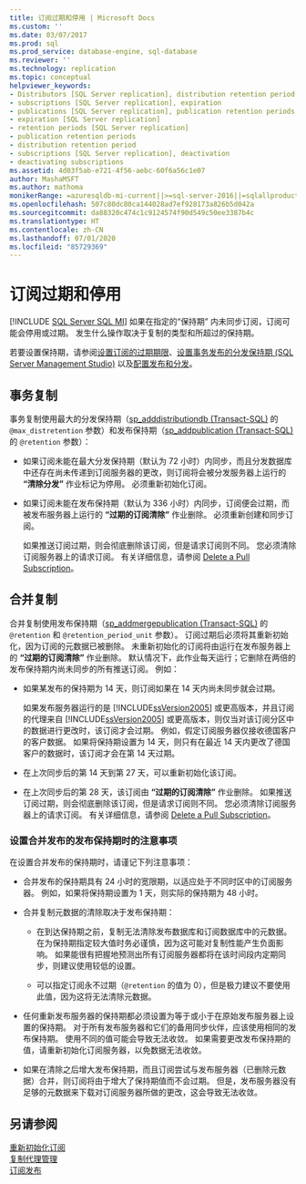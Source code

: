 ```yaml
---
title: 订阅过期和停用 | Microsoft Docs
ms.custom: ''
ms.date: 03/07/2017
ms.prod: sql
ms.prod_service: database-engine, sql-database
ms.reviewer: ''
ms.technology: replication
ms.topic: conceptual
helpviewer_keywords:
- Distributors [SQL Server replication], distribution retention period
- subscriptions [SQL Server replication], expiration
- publications [SQL Server replication], publication retention periods
- expiration [SQL Server replication]
- retention periods [SQL Server replication]
- publication retention periods
- distribution retention period
- subscriptions [SQL Server replication], deactivation
- deactivating subscriptions
ms.assetid: 4d03f5ab-e721-4f56-aebc-60f6a56c1e07
author: MashaMSFT
ms.author: mathoma
monikerRange: =azuresqldb-mi-current||>=sql-server-2016||=sqlallproducts-allversions
ms.openlocfilehash: 507c80dc80ca144028ad7ef928173a826b5d042a
ms.sourcegitcommit: da88320c474c1c9124574f90d549c50ee3387b4c
ms.translationtype: HT
ms.contentlocale: zh-CN
ms.lasthandoff: 07/01/2020
ms.locfileid: "85729369"
---
```

# <a name="subscription-expiration-and-deactivation"></a>订阅过期和停用
[!INCLUDE [SQL Server SQL MI](../../includes/applies-to-version/sql-asdbmi.md)]
  如果在指定的“保持期”  内未同步订阅，订阅可能会停用或过期。 发生什么操作取决于复制的类型和所超过的保持期。  
  
 若要设置保持期，请参阅[设置订阅的过期期限](../../relational-databases/replication/publish/set-the-expiration-period-for-subscriptions.md)、[设置事务发布的分发保持期 &#40;SQL Server Management Studio&#41;](../../relational-databases/replication/set-distribution-retention-period-for-transactional-publications.md) 以及[配置发布和分发](../../relational-databases/replication/configure-publishing-and-distribution.md)。  
  
## <a name="transactional-replication"></a>事务复制  
 事务复制使用最大的分发保持期（[sp_adddistributiondb &#40;Transact-SQL&#41;](../../relational-databases/system-stored-procedures/sp-adddistributiondb-transact-sql.md) 的 `@max_distretention` 参数）和发布保持期（[sp_addpublication &#40;Transact-SQL&#41;](../../relational-databases/system-stored-procedures/sp-addpublication-transact-sql.md) 的 `@retention` 参数）：  
  
-   如果订阅未能在最大分发保持期（默认为 72 小时）内同步，而且分发数据库中还存在尚未传递到订阅服务器的更改，则订阅将会被分发服务器上运行的 **“清除分发”** 作业标记为停用。 必须重新初始化订阅。  
  
-   如果订阅未能在发布保持期（默认为 336 小时）内同步，订阅便会过期，而被发布服务器上运行的 **“过期的订阅清除”** 作业删除。 必须重新创建和同步订阅。  
  
     如果推送订阅过期，则会彻底删除该订阅，但是请求订阅则不同。 您必须清除订阅服务器上的请求订阅。 有关详细信息，请参阅 [Delete a Pull Subscription](../../relational-databases/replication/delete-a-pull-subscription.md)。  
  
## <a name="merge-replication"></a>合并复制  
 合并复制使用发布保持期（[sp_addmergepublication &#40;Transact-SQL&#41;](../../relational-databases/system-stored-procedures/sp-addmergepublication-transact-sql.md) 的 `@retention` 和 `@retention_period_unit` 参数）。 订阅过期后必须将其重新初始化，因为订阅的元数据已被删除。 未重新初始化的订阅将由运行在发布服务器上的 **“过期的订阅清除”** 作业删除。 默认情况下，此作业每天运行；它删除在两倍的发布保持期内尚未同步的所有推送订阅。 例如：  
  
-   如果某发布的保持期为 14 天，则订阅如果在 14 天内尚未同步就会过期。  
  
     如果发布服务器运行的是 [!INCLUDE[ssVersion2005](../../includes/ssversion2005-md.md)] 或更高版本，并且订阅的代理来自 [!INCLUDE[ssVersion2005](../../includes/ssversion2005-md.md)] 或更高版本，则仅当对该订阅分区中的数据进行更改时，该订阅才会过期。 例如，假定订阅服务器仅接收德国客户的客户数据。 如果将保持期设置为 14 天，则只有在最近 14 天内更改了德国客户的数据时，该订阅才会在第 14 天过期。  
  
-   在上次同步后的第 14 天到第 27 天，可以重新初始化该订阅。  
  
-   在上次同步后的第 28 天，该订阅由 **“过期的订阅清除”** 作业删除。 如果推送订阅过期，则会彻底删除该订阅，但是请求订阅则不同。 您必须清除订阅服务器上的请求订阅。 有关详细信息，请参阅 [Delete a Pull Subscription](../../relational-databases/replication/delete-a-pull-subscription.md)。  
  
### <a name="considerations-for-setting-the-publication-retention-period-for-merge-publications"></a>设置合并发布的发布保持期时的注意事项  
 在设置合并发布的保持期时，请谨记下列注意事项：  
  
-   合并发布的保持期具有 24 小时的宽限期，以适应处于不同时区中的订阅服务器。 例如，如果将保持期设置为 1 天，则实际的保持期为 48 小时。  
  
-   合并复制元数据的清除取决于发布保持期：  
  
    -   在到达保持期之前，复制无法清除发布数据库和订阅数据库中的元数据。 在为保持期指定较大值时务必谨慎，因为这可能对复制性能产生负面影响。 如果能很有把握地预测出所有订阅服务器都将在该时间段内定期同步，则建议使用较低的设置。  
  
    -   可以指定订阅永不过期（`@retention` 的值为 0），但是极力建议不要使用此值，因为这将无法清除元数据。  
  
-   任何重新发布服务器的保持期都必须设置为等于或小于在原始发布服务器上设置的保持期。 对于所有发布服务器和它们的备用同步伙伴，应该使用相同的发布保持期。 使用不同的值可能会导致无法收敛。 如果需要更改发布保持期的值，请重新初始化订阅服务器，以免数据无法收敛。  
  
-   如果在清除之后增大发布保持期，而且订阅尝试与发布服务器（已删除元数据）合并，则订阅将由于增大了保持期值而不会过期。 但是，发布服务器没有足够的元数据来下载对订阅服务器所做的更改，这会导致无法收敛。  
  
## <a name="see-also"></a>另请参阅  
 [重新初始化订阅](../../relational-databases/replication/reinitialize-subscriptions.md)   
 [复制代理管理](../../relational-databases/replication/agents/replication-agent-administration.md)   
 [订阅发布](../../relational-databases/replication/subscribe-to-publications.md)  
  
  
